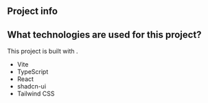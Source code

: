 
## Project info

## What technologies are used for this project?

This project is built with .

- Vite
- TypeScript
- React
- shadcn-ui
- Tailwind CSS
